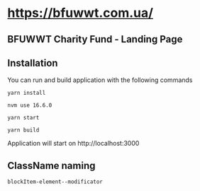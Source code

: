 # https://bfuwwt.com.ua/

## BFUWWT Charity Fund - Landing Page

## Installation

You can run and build application with the following commands

```
yarn install

nvm use 16.6.0

yarn start

yarn build
```

Application will start on http://localhost:3000

## ClassName naming

```
blockItem-element--modificator
```
